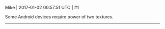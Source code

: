 Mike | 2017-01-02 00:57:51 UTC | #1

Some Android devices require power of two textures.

-------------------------

